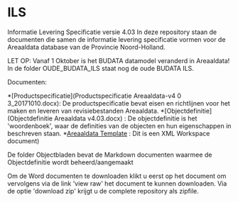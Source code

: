 ILS
===

Informatie Levering Specificatie versie 4.03
In deze repository staan de documenten die samen de informatie levering specificatie vormen voor de Areaaldata database van de Provincie Noord-Holland.

LET OP: Vanaf 1 Oktober is het BUDATA datamodel veranderd in Areaaldata! In de folder OUDE_BUDATA_ILS staat nog de oude BUDATA ILS.

Documenten:

*[Productspecificatie](Productspecificatie Areaaldata-v4 0 3_20171010.docx): De productspecificatie bevat eisen en richtlijnen voor het maken en leveren van revisiebestanden Areaaldata.
*[Objectdefinitie](Objectdefinitie Areaaldata v4.03.docx) : De objectdefinitie is het 'woordenboek', waar de definities van de objecten en hun eigenschappen in beschreven staan.
*[Areaaldata Template](AD_PROD_XML_workspace_4_03.zip) : Dit is een XML Workspace document)

De folder Objectbladen bevat de Markdown documenten waarmee de Objectdefinitie wordt beheerd/aangemaakt

Om de Word documenten te downloaden klikt u eerst op het document om vervolgens via de link 'view raw' het document te kunnen downloaden. Via de optie 'download zip' krijgt u de complete repository als zipfile.
